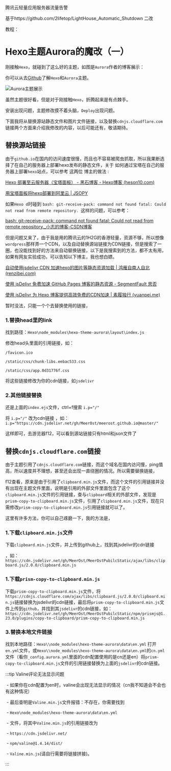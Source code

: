 腾讯云轻量应用服务器流量告警

基于https://github.com/2lifetop/LightHouse_Automatic_Shutdown 二改

教程：
# Hexo主题Aurora的魔改（一）

刚接触`Hexo`，就碰到了这么好的主题，如图是`Aurora`作者的博客展示：

你可以从去<a href="https://github.com/auroral-ui/hexo-theme-aurora" target="_blank" rel="nofollow">Github</a>了解`Hexo`和`Aurora`主题。

![Aurora主题展示](https://gitee.com/MeerOst/MeerOstDrawingBed/raw/master/RaumzeitBlog/202108111419889.png)

虽然主题很好看，但是对于刚接触`Hexo`，折腾起来是有点棘手。

安装出现问题，主题修改摸不着头脑，`Deploy`出现问题。

下面我将从替换源站静态文件和图片文件链接，以及替换`cdnjs.cloudflare.com`链接两个方面来介绍我修改的内容，以后可能还有，敬请期待。

## 替换源站链接

由于`github.io`在国内的访问速度很慢，而且也不容易被爬虫抓取，所以我果断选择了在自己的服务器上部署hexo发布的静态文件，关于 如何通过宝塔在自己的服务器上部署`hexo`站点，可以参考 这两位 博主的做法 :

<a href="https://www.heson10.com/posts/51315.html" target="_blank" rel="nofollow">Hexo 部署至云服务器（宝塔面板） - 黑石博客 - Hexo博客 (heson10.com)</a>

<a href="https://www.jsopy.com/2020/03/08/setuphexo/" target="_blank" rel="nofollow">用宝塔面板将hexo部署到阿里云 | JSOPY</a>

如果` Hexo d `时碰到 `bash: git-receive-pack: command not found fatal: Could not read from remote repository. `这样的问题，可以参考：

<a href="https://blog.csdn.net/li1325169021/article/details/111874334" target="_blank" rel="nofollow">bash: git-receive-pack: command not found fatal: Could not read from remote repository._小志的博客-CSDN博客</a>

但是问题又来了，由于我是用的腾讯云的1H2G的香港轻量，资源不够，所以想像`wordpress`那样弄一个CDN，以及自动替换源站链接为CDN链接，但是搜索了一圈，也没能找到好的方法来自动替换链接，以下是我搜索到的方法，都不太有用，如果有网友实验成功，可以告知以下博主，我也想白嫖。

<a href="https://renzibei.com/2020/07/12/使用jsdelivr-CDN-加速hexo的图片等静态资源加载/" target="_blank" rel="nofollow">自动使用jsdelivr CDN 加速hexo的图片等静态资源加载 | 鸿雁自南人自北 (renzibei.com)</a>

<a href="https://segmentfault.com/a/1190000022531769" target="_blank" rel="nofollow">使用 jsDelivr 免费加速 GitHub Pages 博客的静态资源 - SegmentFault 思否</a>

<a href="https://blog.yuanpei.me/posts/1417719502/" target="_blank" rel="nofollow">使用 jsDelivr 为 Hexo 博客提供高效免费的CDN加速 | 素履独行 (yuanpei.me)</a>

暂时没法，只能一个个去替换使用的链接，

### 1.替换head里的link

找到路径：`Hexo\node_modules\hexo-theme-aurora\layout\index.js`

修改head头里面的引用链接，如：

`/favicon.ico`

`/static/css/chunk-libs.eebac533.css`

`/static/css/app.0d31776f.css`

将这些链接修改为你的cdn链接，如`jsdelivr`

### 2.其他链接替换

还是上面的`index.ejs`文件，ctrl+f搜索  ` i.p="/"   `

将  ` i.p="/" `  改为cdn链接 ，如：`i.p="https://cdn.jsdelivr.net/gh/MeerOst/meerost.github.io@master/"`

这样即可，去游览器f12，可以看到源站链接只有html和json文件了

## 替换`cdnjs.cloudflare.com`链接

由于主题引用了`cdnjs.cloudflare.com`链接，而这个域名在国内访问慢，ping值高，所以速度并不理想，甚至还会出现一直绕圈的情况。所以需要替换链接，

f12查看，原来是由于引用了`clipboard.min.js`文件，而这个文件的引用链接并没有出现在主题文件里面，说明是引用的外部文件里面包含了这个`clipboard.min.js`文件的引用链接，查与`clipboard`相关的外部文件，发现是`prism-copy-to-clipboard.min.js`文件，引用了`clipboard.min.js`文件，现在只需修改`prism-copy-to-clipboard.min.js`引用链接就可以了。

这里有许多方法，你可以自己琢磨一下，我的方法是，

### 1.下载`clipboard.min.js`文件

下载`clipboard.min.js`文件，并上传到github上，找到其jsdelivr的cdn链接

，如：`https://cdn.jsdelivr.net/gh/MeerOst/MeerOstPubilcStatic/ajax/libs/clipboard.js/2.0.0/clipboard.min.js`

### 1.下载`prism-copy-to-clipboard.min.js`

下载`prism-copy-to-clipboard.min.js`文件，将`https://cdnjs.cloudflare.com/ajax/libs/clipboard.js/2.0.0/clipboard.min.js`链接替换为jsdelivr的cdn链接，最后将`prism-copy-to-clipboard.min.js`文件上传到`github`，并找到其`jsdelivr`的cdn链接，如：`https://cdn.jsdelivr.net/gh/MeerOst/MeerOstPubilcStatic/npm/prismjs@1.23.0/plugins/copy-to-clipboard/prism-copy-to-clipboard.min.js`

### 3.替换本地文件链接

找到本地路径：`Hexo\\node_modules\hexo-theme-aurora\data\en.yml` 打开`en.yml`文件，或`Hexo\\node_modules\hexo-theme-aurora\data\en.yml`的`cn.yml`文件（看你`_config.aurora.yml`里面的cdn配置使用的是cn还是en）将`prism-copy-to-clipboard.min.js`文件的引用链接替换为上面的`jsdelivr`的cdn链接。

:::tip Valine评论无法显示问题

​	- 如果你在cdn配置为en时，valine会出现无法显示的情况（cn我不知道会不会也有这种情况）

​	- 最后查明是`Valine.min.js`文件报错：不存在，你需要找到

​	- `Hexo\node_modules\hexo-theme-aurora\data\en.yml `

​	- 文件，将其中`Valine.min.js`的引用链接改为

​	- `https://cdn.jsdelivr.net/`

​	- `npm/valine@1.4.14/dist/`

​	- `Valine.min.js`(请自行需要将链接拼接)。

:::
